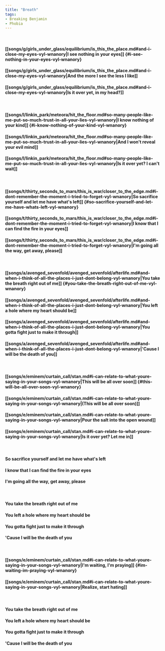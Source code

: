 ```yaml
---
title: "Breath"
tags:
- Breaking Benjamin
- Phobia
---
```

&nbsp;
#### [[songs/g/girls_under_glass/equilibrium/is_this_the_place.md#and-i-close-my-eyes-vyl-wnanory|I see nothing in your eyes]] {#i-see-nothing-in-your-eyes-vyl-wnanory}
#### [[songs/g/girls_under_glass/equilibrium/is_this_the_place.md#and-i-close-my-eyes-vyl-wnanory|And the more I see the less I like]]
#### [[songs/g/girls_under_glass/equilibrium/is_this_the_place.md#and-i-close-my-eyes-vyl-wnanory|Is it over yet, in my head?]]
&nbsp;
#### [[songs/l/linkin_park/meteora/hit_the_floor.md#so-many-people-like-me-put-so-much-trust-in-all-your-lies-vyl-wnanory|I know nothing of your kind]] {#i-know-nothing-of-your-kind-vyl-wnanory}
#### [[songs/l/linkin_park/meteora/hit_the_floor.md#so-many-people-like-me-put-so-much-trust-in-all-your-lies-vyl-wnanory|And I won't reveal your evil mind]]
#### [[songs/l/linkin_park/meteora/hit_the_floor.md#so-many-people-like-me-put-so-much-trust-in-all-your-lies-vyl-wnanory|Is it over yet? I can't wait]]
&nbsp;
#### [[songs/t/thirty_seconds_to_mars/this_is_war/closer_to_the_edge.md#i-dont-remember-the-moment-i-tried-to-forget-vyl-wnanory|So sacrifice yourself and let me have what's left]] {#so-sacrifice-yourself-and-let-me-have-whats-left-vyl-wnanory}
#### [[songs/t/thirty_seconds_to_mars/this_is_war/closer_to_the_edge.md#i-dont-remember-the-moment-i-tried-to-forget-vyl-wnanory|I know that I can find the fire in your eyes]]
#### [[songs/t/thirty_seconds_to_mars/this_is_war/closer_to_the_edge.md#i-dont-remember-the-moment-i-tried-to-forget-vyl-wnanory|I'm going all the way, get away, please]]
&nbsp;
#### [[songs/a/avenged_sevenfold/avenged_sevenfold/afterlife.md#and-when-i-think-of-all-the-places-i-just-dont-belong-vyl-wnanory|You take the breath right out of me]] {#you-take-the-breath-right-out-of-me-vyl-wnanory}
#### [[songs/a/avenged_sevenfold/avenged_sevenfold/afterlife.md#and-when-i-think-of-all-the-places-i-just-dont-belong-vyl-wnanory|You left a hole where my heart should be]]
#### [[songs/a/avenged_sevenfold/avenged_sevenfold/afterlife.md#and-when-i-think-of-all-the-places-i-just-dont-belong-vyl-wnanory|You gotta fight just to make it through]]
#### [[songs/a/avenged_sevenfold/avenged_sevenfold/afterlife.md#and-when-i-think-of-all-the-places-i-just-dont-belong-vyl-wnanory|'Cause I will be the death of you]]
&nbsp;
#### [[songs/e/eminem/curtain_call/stan.md#i-can-relate-to-what-youre-saying-in-your-songs-vyl-wnanory|This will be all over soon]] {#this-will-be-all-over-soon-vyl-wnanory}
#### [[songs/e/eminem/curtain_call/stan.md#i-can-relate-to-what-youre-saying-in-your-songs-vyl-wnanory|(This will be all over soon)]]
#### [[songs/e/eminem/curtain_call/stan.md#i-can-relate-to-what-youre-saying-in-your-songs-vyl-wnanory|Pour the salt into the open wound]]
#### [[songs/e/eminem/curtain_call/stan.md#i-can-relate-to-what-youre-saying-in-your-songs-vyl-wnanory|Is it over yet? Let me in]]
&nbsp;
#### So sacrifice yourself and let me have what's left
#### I know that I can find the fire in your eyes
#### I'm going all the way, get away, please
&nbsp;
#### You take the breath right out of me
#### You left a hole where my heart should be
#### You gotta fight just to make it through
#### 'Cause I will be the death of you
&nbsp;
#### [[songs/e/eminem/curtain_call/stan.md#i-can-relate-to-what-youre-saying-in-your-songs-vyl-wnanory|I'm waiting, I'm praying]] {#im-waiting-im-praying-vyl-wnanory}
#### [[songs/e/eminem/curtain_call/stan.md#i-can-relate-to-what-youre-saying-in-your-songs-vyl-wnanory|Realize, start hating]]
&nbsp;
#### You take the breath right out of me
#### You left a hole where my heart should be
#### You gotta fight just to make it through
#### 'Cause I will be the death of you
